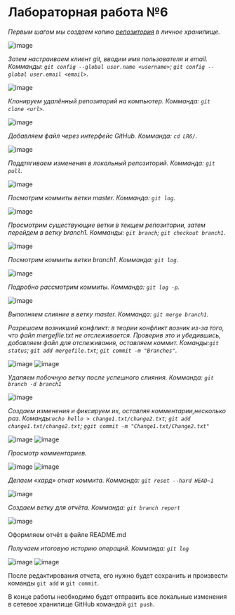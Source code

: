 # Лабораторная работа №6
*Первым шагом мы создаем копию [репозитория](https://github.com/Kurtyanik/LR6/) в личное хранилище.*

![image](https://github.com/4018KSigachevaDN/LR6/blob/master/images/1.png)

*Затем настраиваем клиент git, вводим имя пользователя и email. Комманды: `git config --global user.name <username>`; `git config --global user.email <email>`.*

![image](https://github.com/4018KSigachevaDN/LR6/blob/master/images/2.png)

*Клонируем удалённый репозиторий на компьютер. Комманда: `git clone <url>`.*

![image](https://github.com/4018KSigachevaDN/LR6/blob/master/images/3.png)

*Добавляем файл через интерфейс GitHub. Комманда: `cd LR6/`.*

![image](https://github.com/4018KSigachevaDN/LR6/blob/master/images/4.png)

*Поддтягиваем изменения в локальный репозиторий. Комманда: `git pull`.*

![image](https://github.com/4018KSigachevaDN/LR6/blob/master/images/5.png)

*Посмотрим коммиты ветки master. Комманда: `git log`.*

![image](https://github.com/4018KSigachevaDN/LR6/blob/master/images/6.png)

*Просмотрим существующие ветки в текщем репозитории, затем перейдем в ветку branch1. Комманды: `git branch`; `git checkout branch1`.*

![image](https://github.com/4018KSigachevaDN/LR6/blob/master/images/7.png)

*Посмотрим коммиты ветки branch1. Комманда: `git log`.*

![image](https://github.com/4018KSigachevaDN/LR6/blob/master/images/8.png)

*Подробно рассмотрим коммиты. Комманда: `git log -p`.*

![image](https://github.com/4018KSigachevaDN/LR6/blob/master/images/9.png)

*Выполняем слияние в ветку master. Комманда: `git merge branch1`.*

*Разрешаем возникший конфликт: в теории конфликт возник из-за того, что файл mergefile.txt не отслеживается. Проверив это и убедившись, добавляем файл для отслеживания, оставляем коммит. Команды:`git status`; `git add mergefile.txt`; `git commit -m "Branches"`.*

![image](https://github.com/4018KSigachevaDN/LR6/blob/master/images/10.png)
![image](https://github.com/4018KSigachevaDN/LR6/blob/master/images/11.png)

*Удаляем побочную ветку после успешного слияния. Комманда: `git branch -d branch1`*

![image](https://github.com/4018KSigachevaDN/LR6/blob/master/images/12.png)

*Создаем изменения и фиксируем их, оставляя комментарии,несколько раз. Команды:`echo hello > change1.txt/change2.txt`; `git add change1.txt/change2.txt`; `ggit commit -m "Change1.txt/Change2.txt"`*

![image](https://github.com/4018KSigachevaDN/LR6/blob/master/images/13.png)
![image](https://github.com/4018KSigachevaDN/LR6/blob/master/images/14.png)

*Просмотр комментариев.*

![image](https://github.com/4018KSigachevaDN/LR6/blob/master/images/15.png)
![image](https://github.com/4018KSigachevaDN/LR6/blob/master/images/16.png)

*Делаем «хард» откат коммита. Комманда: `git reset --hard HEAD~1`*

![image](https://github.com/4018KSigachevaDN/LR6/blob/master/images/17.png)

*Создаем ветку для отчёта. Комманда: `git branch report`*

![image](https://github.com/4018KSigachevaDN/LR6/blob/master/images/18.png)

Оформляем отчёт в файле README.md 

*Получаем итоговую историю операций.  Комманда: `git log`*

![image](https://github.com/4018KSigachevaDN/LR6/blob/master/images/19.png)
![image](https://github.com/4018KSigachevaDN/LR6/blob/master/images/20.png)

После редактирования отчета, его нужно будет сохранить и произвести команды `git add` и `git commit`.

В конце работы необходимо будет отправить все локальные изменения в сетевое хранилище GitHub командой `git push`.
